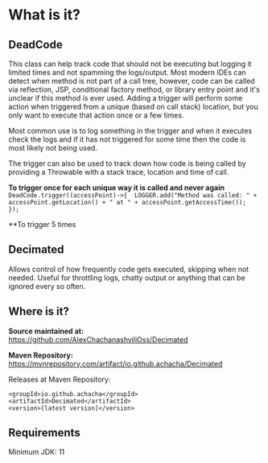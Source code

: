 What is it?
===

DeadCode
-
This class can help track code that should not be executing but logging it limited times and not
spamming the logs/output.  Most modern IDEs can detect when method is not part of a call tree,
however, code can be called via reflection, JSP, conditional factory method, or library entry point
and it's unclear if this method is ever used.  Adding a trigger will perform some action
when triggered from a unique (based on call stack) location, but you only want to execute that action
once or a few times.

Most common use is to log something in the trigger and when it executes check
the logs and if it has not triggered for some time then the code is most likely not being used.

The trigger can also be used to track down how code is being called by providing a Throwable with
a stack trace, location and time of call.

**To trigger once for each unique way it is called and never again**
`
DeadCode.trigger((accessPoint)->{ 
    LOGGER.add("Method was called: " + accessPoint.getLocation() + " at " + accessPoint.getAccessTime()); 
});
`

**To trigger 5 times

Decimated
-
Allows control of how frequently code gets executed, skipping when not needed.
Useful for throttling logs, chatty output or anything that can be ignored every so often.


Where is it?
---
**Source maintained at:** https://github.com/AlexChachanashviliOss/Decimated

**Maven Repository:** https://mvnrepository.com/artifact/io.github.achacha/Decimated

Releases at Maven Repository:

    <groupId>io.github.achacha</groupId>
    <artifactId>Decimated</artifactId>
    <version>[latest version]</version>


Requirements
---

Minimum JDK: 11
